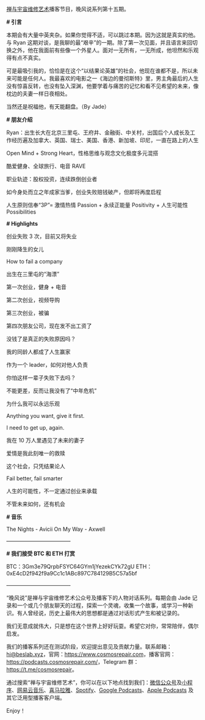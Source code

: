 [禅与宇宙维修艺术](https://www.cosmosrepair.com)播客节目，晚风说系列第十五期。

**# 引言**

本期会有大量中英夹杂。如果你觉得不适，可以跳过本期。因为这就是真实的他。与 Ryan 这期对谈，是我聊的最“艰辛”的一期。除了第一次见面，并且语言来回切换之外，他在我面前有些像一个外星人。面对一无所有，一无所成，他坦然和乐观得有点不真实。

可是最吸引我的，恰恰是在这个“以结果论英雄”的社会，他现在谁都不是，所以未来可能是任何人。我最喜欢的电影之一《海边的曼彻斯特》里，男主角最后的人生没有惊喜反转，也没有坠入深渊，他要学着与痛苦的记忆和看不见希望的未来，像枕边的夫妻一样日夜相处。

当然还是祝福他，有天能翻盘。（By Jade）

**# 朋友介绍** 

Ryan：出生长大在北京三里屯、王府井、金融街、中关村，出国后个人成长及工作经历遍及加拿大、英国、瑞士、美国、香港、新加坡、印尼，一直在路上的人生

Open Mind + Strong Heart，性格思维与观念文化极度多元混搭

酷爱健身、全球旅行、电音 RAVE

职业轨迹：股权投资，连续跌倒创业者

如今身处而立之年成家当爹，创业失败赔钱破产，但即将再度启程

人生原则信奉“3P”= 激情热情 Passion + 永续正能量 Positivity + 人生可能性 Possibilities

**# Highlights** 

创业失败 3 次，目前又将失业

刚刚降生的女儿

How to fail a company

出生在三里屯的“海漂”

第一次创业，健身 + 电音

第二次创业，视频导购

第三次创业，被骗

第四次朋友公司，现在发不出工资了

没钱了是真正的失败原因吗？

我的同龄人都成了人生赢家

作为一个 leader，如何对他人负责

你怕这样一辈子失败下去吗？

不能更差，反而让我没有了“中年危机”

为什么我可以永远乐观

Anything you want, give it first.

I need to get up, again.

我在 10 万人里遇见了未来的妻子

爱情是我此刻唯一的救赎

这个社会，只凭结果论人

Fail better,  fail smarter

人生的可能性，不一定通过创业来承载

不管未来如何，还有机会

**# 音乐** 

The Nights - Avicii
On My Way - Axwell

————————————

**# 我们接受 BTC 和 ETH 打赏**

BTC：3Gm3e79QrpbFSYC64GYm1jYezekCYk72gU
ETH：0xE4cD2f942f9a9Cc1c1ABc897C784129B5C57a5bf

————————————

“晚风说”是禅与宇宙维修艺术公众号及播客下的人物对话系列。每期会由 Jade 记录和一个或几个朋友聊天的过程，探索一个灵魂，收集一个故事，或学习一种新识。有人曾经说，历史上最伟大的思想都是通过对话形式产生和被记录的。

我们无意成就伟大，只是想在这个世界上好好玩耍。希望它对你，常常陪伴，偶尔启发。

我们的播客系列还在测试阶段，欢迎提出意见及贡献力量。联系邮箱：<hi@beslab.xyz>，官网：<https://www.cosmosrepair.com>，播客官网：<https://podcasts.cosmosrepair.com/>，Telegram 群：<https://t.me/cosmosrepair>。

通过搜索“禅与宇宙维修艺术”，你可以在以下地点找到我们：[微信公众号](https://cosmosrepair-1257028016.cos.ap-beijing.myqcloud.com/2019-08-04-qrcode_for_gh_9a7e409c3696_430.jpg)及[小程序](https://cosmosrepair-1257028016.cos.ap-beijing.myqcloud.com/2019-08-04-gh_ec0187a9be05_430.jpg)、[网易云音乐](https://music.163.com/#/djradio?id=793651380)、[喜马拉雅](https://www.ximalaya.com/zhubo/182662946/)、[Spotify](https://open.spotify.com/show/5SfJxMPMoqbGc2zG8ouiuD?si=QcavW9VXQiKTkTuBuWU8nA)、[Google Podcasts](https://podcasts.google.com/?feed=aHR0cHM6Ly9wb2RjYXN0cy5jb3Ntb3NyZXBhaXIuY29tL3Jzcw%3D%3D)、[Apple Podcasts](https://podcasts.apple.com/podcast/id1475254987) 及其它泛用型播客客户端。

Enjoy！